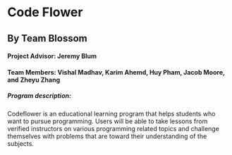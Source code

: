 # Code Flower
## By Team Blossom
#### Project Advisor: Jeremy Blum 
#### Team Members: Vishal Madhav, Karim Ahemd, Huy Pham, Jacob Moore, and Zheyu Zhang
##### Program description: 
Codeflower is an educational learning program that helps students who want to pursue programming. Users will be able to take lessons from verified instructors on various programming related topics and challenge themselves with problems that are  toward their understanding of the subjects.
